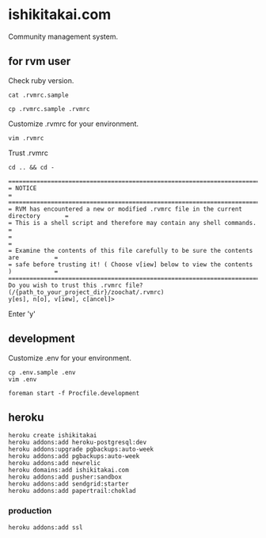 # ishikitakai.com

Community management system.

## for rvm user

Check ruby version.

```
cat .rvmrc.sample
```

```
cp .rvmrc.sample .rvmrc
```

Customize .rvmrc for your environment.

```
vim .rvmrc
```

Trust .rvmrc

```
cd .. && cd -
```

```
====================================================================================
= NOTICE                                                                           =
====================================================================================
= RVM has encountered a new or modified .rvmrc file in the current directory       =
= This is a shell script and therefore may contain any shell commands.             =
=                                                                                  =
= Examine the contents of this file carefully to be sure the contents are          =
= safe before trusting it! ( Choose v[iew] below to view the contents )            =
====================================================================================
Do you wish to trust this .rvmrc file? (/{path_to_your_project_dir}/zoochat/.rvmrc)
y[es], n[o], v[iew], c[ancel]> 
```

Enter 'y'

## development

Customize .env for your environment.

```
cp .env.sample .env
vim .env
```

```
foreman start -f Procfile.development
```

## heroku

```
heroku create ishikitakai
heroku addons:add heroku-postgresql:dev
heroku addons:upgrade pgbackups:auto-week
heroku addons:add pgbackups:auto-week
heroku addons:add newrelic
heroku domains:add ishikitakai.com
heroku addons:add pusher:sandbox
heroku addons:add sendgrid:starter
heroku addons:add papertrail:choklad
```

### production

```
heroku addons:add ssl
```
